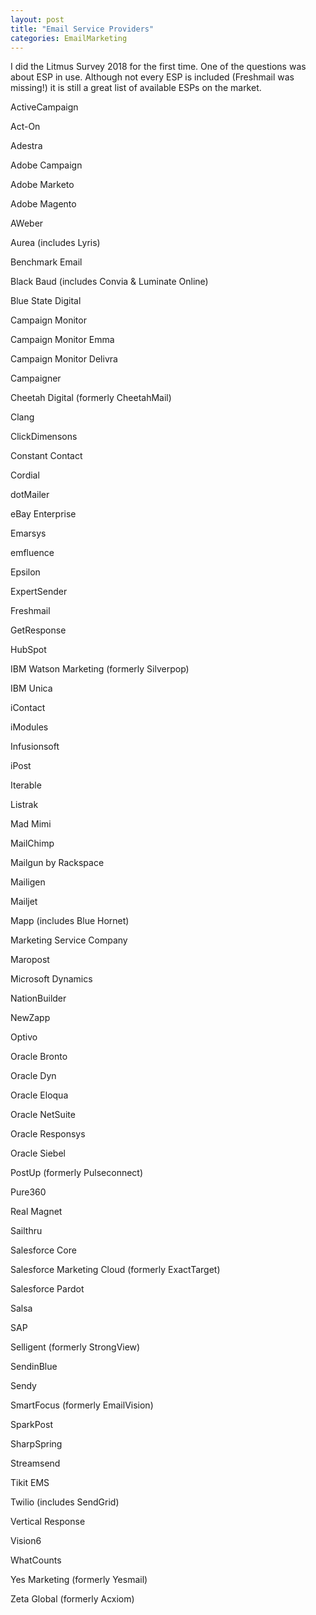 ```yaml
---
layout: post
title: "Email Service Providers"
categories: EmailMarketing
---
```


I did the Litmus Survey 2018 for the first time. One of the questions was about ESP in use. Although not every ESP is included (Freshmail was missing!) it is still a great list of available ESPs on the market.


ActiveCampaign 

Act-On

Adestra

Adobe Campaign

Adobe Marketo

Adobe Magento

AWeber

Aurea (includes Lyris)

Benchmark Email

Black Baud (includes Convia & Luminate Online)

Blue State Digital

Campaign Monitor

Campaign Monitor Emma

Campaign Monitor Delivra

Campaigner

Cheetah Digital (formerly CheetahMail)

Clang

ClickDimensons

Constant Contact

Cordial

dotMailer

eBay Enterprise

Emarsys

emfluence

Epsilon

ExpertSender

Freshmail

GetResponse

HubSpot

IBM Watson Marketing (formerly Silverpop)

IBM Unica

iContact

iModules

Infusionsoft

iPost

Iterable

Listrak

Mad Mimi

MailChimp

Mailgun by Rackspace

Mailigen

Mailjet

Mapp (includes Blue Hornet)

Marketing Service Company

Maropost

Microsoft Dynamics

NationBuilder

NewZapp

Optivo

Oracle Bronto

Oracle Dyn

Oracle Eloqua

Oracle NetSuite

Oracle Responsys

Oracle Siebel

PostUp (formerly Pulseconnect)

Pure360

Real Magnet

Sailthru

Salesforce Core

Salesforce Marketing Cloud (formerly ExactTarget)

Salesforce Pardot

Salsa

SAP

Selligent (formerly StrongView)

SendinBlue

Sendy

SmartFocus (formerly EmailVision)

SparkPost

SharpSpring

Streamsend

Tikit EMS

Twilio (includes SendGrid)

Vertical Response

Vision6

WhatCounts

Yes Marketing (formerly Yesmail)

Zeta Global (formerly Acxiom)


